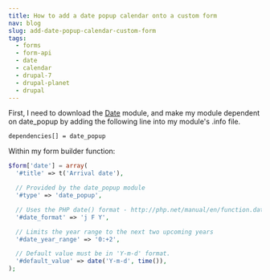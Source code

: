 ```yaml
---
title: How to add a date popup calendar onto a custom form
nav: blog
slug: add-date-popup-calendar-custom-form
tags:
  - forms
  - form-api
  - date
  - calendar
  - drupal-7
  - drupal-planet
  - drupal
---
```

First, I need to download the [Date](http://drupal.org/project/date "Date module on Drupal.org") module, and make my module dependent on date_popup by adding the following line into my module's .info file.

    dependencies[] = date_popup

Within my form builder function:

~~~php
$form['date'] = array(
  '#title' => t('Arrival date'),

  // Provided by the date_popup module
  '#type' => 'date_popup',

  // Uses the PHP date() format - http://php.net/manual/en/function.date.php
  '#date_format' => 'j F Y',

  // Limits the year range to the next two upcoming years
  '#date_year_range' => '0:+2',

  // Default value must be in 'Y-m-d' format.
  '#default_value' => date('Y-m-d', time()),
);
~~~
